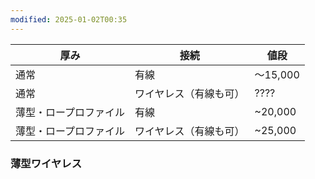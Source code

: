```yaml
---
modified: 2025-01-02T00:35
---
```

  

  

  

  

|厚み|接続|値段|
|---|---|---|
|通常|有線|～15,000|
|通常|ワイヤレス（有線も可）|????|
|薄型・ロープロファイル|有線|~20,000|
|薄型・ロープロファイル|ワイヤレス（有線も可）|~25,000|

  

  

  

### 薄型ワイヤレス